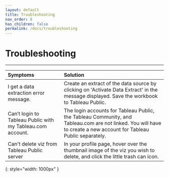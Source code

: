```yaml
---
layout: default
title: Troubleshooting
nav_order: 8
has_children: false
permalink: /docs/troubleshooting
---
```


# Troubleshooting

---

|  Symptoms  | Solution  |
| :----------| :---------| 
|I get a data extraction error message.| Create an extract of the data source by clicking on 'Activate Data Extract' in the message displayed. Save the workbook to Tableau Public. | 
|Can’t login to Tableau Public with my Tableau.com account.| The login accounts for Tableau Public, the Tableau Community, and Tableau.com are not linked. You will have to create a new account for Tableau Public separately. | 
|Can't delete viz from Tableau Public server| In your profile page, hover over the thumbnail image of the viz you wish to delete, and click the little trash can icon. |
{: style="width: 1000px" }
